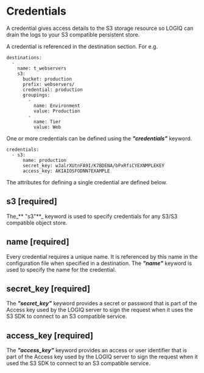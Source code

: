 # Credentials

A credential gives access details to the S3 storage resource so LOGIQ can drain the logs to your S3 compatible persistent store.

A credential is referenced in the destination section. For e.g.

```
destinations:
  -
    name: t_webservers
    s3:
      bucket: production
      prefix: webservers/
      credential: production
      groupings:
        -
          name: Environment
          value: Production
        -
          name: Tier
          value: Web
```

One or more credentials can be defined using the _**"credentials"**_ keyword. 

```
credentials:
  - s3:
      name: production
      secret_key: wJalrXUtnFA9I/K7BDENA/bPxRfiCYEXNMPLEKEY
      access_key: AKIAIOSFODNN7EXAMPLE
```

The attributes for defining a single credential are defined below.

## s3 \[required]

The_** "s3"**_ keyword is used to specify credentials for any S3/S3 compatible object store.

## name \[required]

Every credential requires a unique name. It is referenced by this name in the configuration file when specified in a destination. The _**"name"**_ keyword is used to specify the name for the credential.

## secret_key \[required]

The _**"secret_key"**_ keyword provides a secret or password that is part of the Access key used by the LOGIQ server to sign the request when it uses the S3 SDK to connect to an S3 compatible service.

## access_key \[required]

The _**"access_key"**_ keyword provides an access or user identifier that is part of the Access key used by the LOGIQ server to sign the request when it used the S3 SDK to connect to an S3 compatible service.

